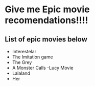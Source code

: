 # Give me Epic movie recomendations!!!!

## List of epic movies below
- Interestelar
- The Imitation game
- The Grey
- A Monster Calls
-Lucy Movie
- Lalaland
- Her

